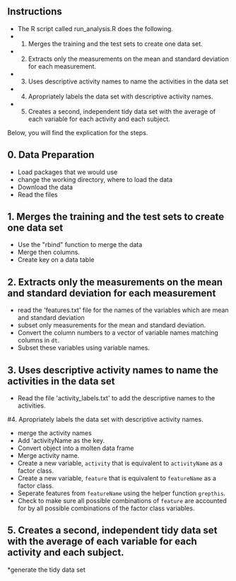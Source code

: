 
## Instructions

* The R script called run_analysis.R does the following. 
* 1. Merges the training and the test sets to create one data set.
* 2. Extracts only the measurements on the mean and standard deviation for each measurement. 
* 3. Uses descriptive activity names to name the activities in the data set
* 4. Apropriately labels the data set with descriptive activity names. 
* 5. Creates a second, independent tidy data set with the average of each variable for each activity and each subject.

Below, you will find the explication for the steps.
  
## 0. Data Preparation
* Load packages that we would use
* change the working directory, where to load the data
* Download the data
* Read the files

## 1. Merges the training and the test sets to create one data set

* Use the "rbind" function to merge the data
* Merge then columns.
* Create key on a data table

## 2. Extracts only the measurements on the mean and standard deviation for each measurement 

* read the 'features.txt' file for the names of the variables which are mean and standard deviation
* subset only measurements for the mean and standard deviation.
* Convert the column numbers to a vector of variable names matching columns in `dt`.
* Subset these variables using variable names.

## 3. Uses descriptive activity names to name the activities in the data set
  
* Read the file 'activity_labels.txt' to add the descriptive names to the activities.

#4. Apropriately labels the data set with descriptive activity names. 

* merge the activity names
* Add 'activityName as the key.
* Convert object into a molten data frame
* Merge activity name.
* Create a new variable, `activity` that is equivalent to `activityName` as a factor class.
* Create a new variable, `feature` that is equivalent to `featureName` as a factor class.
* Seperate features from `featureName` using the helper function `grepthis`.
* Check to make sure all possible combinations of `feature` are accounted for by all possible combinations of the factor class variables.

## 5. Creates a second, independent tidy data set with the average of each variable for each activity and each subject.  
  
*generate the tidy data set
